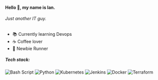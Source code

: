 #### Hello 👋, my name is Ian.
###### Just another IT guy.

- 📚 Currently learning Devops
- ☕ Coffee lover
- 🏃 Newbie Runner

##### Tech stack:
![Bash Script](https://img.shields.io/badge/bash_script-%23121011.svg?style=plastic&logo=gnu-bash&logoColor=white)  ![Python](https://img.shields.io/badge/python-3670A0?style=plastic&logo=python&logoColor=ffdd54)  ![Kubernetes](https://img.shields.io/badge/kubernetes-%23326ce5.svg?style=plastic&logo=kubernetes&logoColor=white)  ![Jenkins](https://img.shields.io/badge/jenkins-%232C5263.svg?style=plastic&logo=jenkins&logoColor=white)  ![Docker](https://img.shields.io/badge/docker-%230db7ed.svg?style=plastic&logo=docker&logoColor=white)  ![Terraform](https://img.shields.io/badge/terraform-%235835CC.svg?style=plastic&logo=terraform&logoColor=white)

